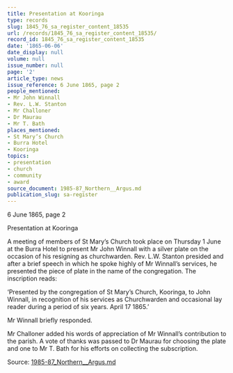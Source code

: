 ```yaml
---
title: Presentation at Kooringa
type: records
slug: 1845_76_sa_register_content_18535
url: /records/1845_76_sa_register_content_18535/
record_id: 1845_76_sa_register_content_18535
date: '1865-06-06'
date_display: null
volume: null
issue_number: null
page: '2'
article_type: news
issue_reference: 6 June 1865, page 2
people_mentioned:
- Mr John Winnall
- Rev. L.W. Stanton
- Mr Challoner
- Dr Maurau
- Mr T. Bath
places_mentioned:
- St Mary’s Church
- Burra Hotel
- Kooringa
topics:
- presentation
- church
- community
- award
source_document: 1985-87_Northern__Argus.md
publication_slug: sa-register
---
```


6 June 1865, page 2

Presentation at Kooringa

A meeting of members of St Mary’s Church took place on Thursday 1 June at the Burra Hotel to present Mr John Winnall with a silver plate on the occasion of his resigning as churchwarden.  Rev. L.W. Stanton presided and after a brief speech in which he spoke highly of Mr Winnall’s services, he presented the piece of plate in the name of the congregation.  The inscription reads:

‘Presented by the congregation of St Mary’s Church, Kooringa, to John Winnall, in recognition of his services as Churchwarden and occasional lay reader during a period of six years.  April 17 1865.’

Mr Winnall briefly responded.

Mr Challoner added his words of appreciation of Mr Winnall’s contribution to the parish.  A vote of thanks was passed to Dr Maurau for choosing the plate and one to Mr T. Bath for his efforts on collecting the subscription.

Source: [1985-87_Northern__Argus.md](/downloads/markdown/1985-87_Northern__Argus.md)
